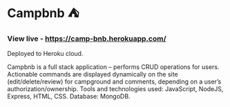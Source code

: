 # Campbnb :tent:
### View live - https://camp-bnb.herokuapp.com/
Deployed to Heroku cloud.

Campbnb is a full stack application – performs CRUD operations for users. 
Actionable commands are displayed dynamically on the site (edit/delete/review) for campground and comments, depending 
on a user’s authorization/ownership.
Tools and technologies used: JavaScript, NodeJS, Express, HTML, CSS. Database: MongoDB.

